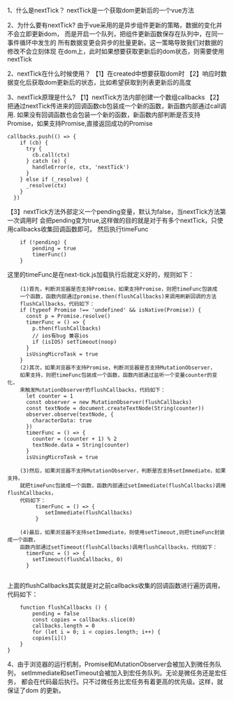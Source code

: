 1、什么是nextTick？
nextTick是一个获取dom更新后的一个vue方法

2、为什么要有nextTick?
由于vue采用的是异步组件更新的策略，数据的变化并不会立即更新dom，
而是开启一个队列，把组件更新函数保存在队列中，在同一事件循环中发生的
所有数据变更会异步的批量更新。这一策略导致我们对数据的修改不会立刻体现
在dom上，此时如果想要获取更新后的dom状态，则需要使用nextTick

2、nextTick在什么时候使用？
【1】在created中想要获取dom时
【2】响应时数据变化后获取dom更新后的状态，比如希望获取到列表更新后的高度

3、nextTick原理是什么?
【1】nextTick方法内部创建一个数组callbacks
【2】把通过nextTick传进来的回调函数cb包装成一个新的函数，新函数内部通过call调用.
如果没有回调函数也会包装一个新的函数，新函数内部判断是否支持Promise，如果支持Promise,直接返回成功的Promise
```
callbacks.push(() => {
    if (cb) {
      try {
        cb.call(ctx)
      } catch (e) {
        handleError(e, ctx, 'nextTick')
      }
    } else if (_resolve) {
      _resolve(ctx)
    }
  })
```
【3】nextTick方法外部定义一个pending变量，默认为false，当nextTick方法第一次调用时
会把pending变为true,这样做的目的就是对于有多个nextTick，只使用callbacks收集回调函数即可。
然后执行timeFunc
```
    if (!pending) {
        pending = true
        timerFunc()
    }
```
这里的timeFunc是在next-tick.js加载执行后就定义好的，规则如下：
```
    (1)首先，判断浏览器是否支持Promise，如果支持Promise，则把timeFunc包装成
    一个函数，函数内部通过promise.then(flushCallbacks)来调用刷新回调的方法
    flushCallbacks，代码如下：
    if (typeof Promise !== 'undefined' && isNative(Promise)) {
      const p = Promise.resolve()
      timerFunc = () => {
        p.then(flushCallbacks)
        // ios有bug 兼容ios
        if (isIOS) setTimeout(noop)
      }
      isUsingMicroTask = true
    }
    (2)其次，如果浏览器不支持Promise，判断浏览器是否支持MutationObserver，
    如果支持，则把timeFunc包装成一个函数，函数内部通过监听一个变量counter的变化，
    来触发MutationObserver的flushCallbacks，代码如下：
      let counter = 1
      const observer = new MutationObserver(flushCallbacks)
      const textNode = document.createTextNode(String(counter))
      observer.observe(textNode, {
        characterData: true
      })
      timerFunc = () => {
        counter = (counter + 1) % 2
        textNode.data = String(counter)
      }
      isUsingMicroTask = true
      
    (3)然后，如果浏览器不支持MutationObserver，判断是否支持setImmediate，如果支持，
    就把timeFunc包装成一个函数，函数内部通过setImmediate(flushCallbacks)调用flushCallbacks，
    代码如下：
         timerFunc = () => {
            setImmediate(flushCallbacks)
         }
         
    (4)最后，如果浏览器不支持setImmediate，则使用setTimeout,则把timeFunc封装成一个函数，
    函数内部通过setTimeout(flushCallbacks)调用flushCallbacks，代码如下：
      timerFunc = () => {
        setTimeout(flushCallbacks, 0)
      }
    
```
上面的flushCallbacks其实就是对之前callbacks收集的回调函数进行遍历调用，代码如下：
```
    function flushCallbacks () {
        pending = false
        const copies = callbacks.slice(0)
        callbacks.length = 0
        for (let i = 0; i < copies.length; i++) {
        copies[i]()
    }
}
```

4、由于浏览器的运行机制，Promise和MutationObserver会被加入到微任务队列，
setImmediate和setTimeout会被加入到宏任务队列。无论是微任务还是宏任务，
都会在代码最后执行。只不过微任务比宏任务有着更高的优先级。这样，就保证了dom
的更新。

